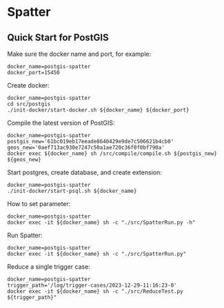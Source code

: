 # Spatter


## Quick Start for PostGIS

Make sure the docker name and port, for example:
```
docker_name=postgis-spatter
docker_port=15450
```

Create docker:
```
docker_name=postgis-spatter
cd src/postgis
./init-docker/start-docker.sh ${docker_name} ${docker_port}
```

Compile the latest version of PostGIS:
```
docker_name=postgis-spatter
postgis_new='61bc019eb17eeade8640429e9de7c506621b4cb0'
geos_new='0aef713ac930e7247c50a1ae720c36f0f0bf790a'
docker exec ${docker_name} sh /src/compile/compile.sh ${postgis_new} ${geos_new}
```

Start postgres, create database, and create extension:
```
docker_name=postgis-spatter
./init-docker/start-psql.sh ${docker_name}
```

How to set parameter:
```
docker_name=postgis-spatter
docker exec -it ${docker_name} sh -c "./src/SpatterRun.py -h"
```

Run Spatter:
```
docker_name=postgis-spatter
docker exec -it ${docker_name} sh -c "./src/SpatterRun.py"
```

Reduce a single trigger case:
```
docker_name=postgis-spatter
trigger_path='/log/trigger-cases/2023-12-29-11:16:23-0'
docker exec -it ${docker_name} sh -c "./src/ReduceTest.py ${trigger_path}"
```

